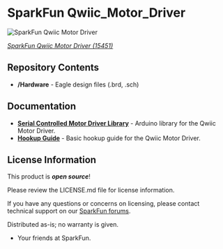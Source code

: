 SparkFun Qwiic_Motor_Driver
========================================

![SparkFun Qwiic Motor Driver](https://cdn.sparkfun.com/assets/parts/1/4/0/2/9/15451-SparkFun_Qwiic_Motor_Driver-01.jpg)

[*SparkFun Qwiic Motor Driver (15451)*](https://www.sparkfun.com/products/15451)

<Basic description of the part.>


Repository Contents
-------------------

* **/Hardware** - Eagle design files (.brd, .sch)

Documentation
--------------
* **[Serial Controlled Motor Driver Library](https://github.com/sparkfun/SparkFun_Serial_Controlled_Motor_Driver_Arduino_Library)** - Arduino library for the Qwiic Motor Driver.
* **[Hookup Guide](https://learn.sparkfun.com/tutorials/hookup-guide-for-the-qwiic-motor-driver)** - Basic hookup guide for the Qwiic Motor Driver.

License Information
-------------------

This product is _**open source**_! 

Please review the LICENSE.md file for license information. 

If you have any questions or concerns on licensing, please contact technical support on our [SparkFun forums](https://forum.sparkfun.com/viewforum.php?f=152).

Distributed as-is; no warranty is given.

- Your friends at SparkFun.

_<COLLABORATION CREDIT>_
